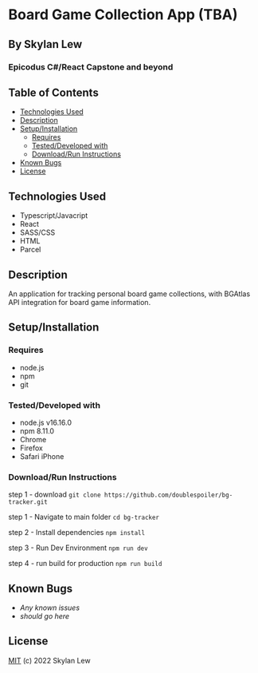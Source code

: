 <!-- omit from toc -->
# Board Game Collection App (TBA)
<!-- omit from toc -->
## By Skylan Lew
<!-- omit from toc -->
### Epicodus C#/React Capstone and beyond
<!-- omit from toc -->
## Table of Contents

- [Technologies Used](#technologies-used)
- [Description](#description)
- [Setup/Installation](#setupinstallation)
  - [Requires](#requires)
  - [Tested/Developed with](#testeddeveloped-with)
  - [Download/Run Instructions](#downloadrun-instructions)
- [Known Bugs](#known-bugs)
- [License](#license)

## Technologies Used

- Typescript/Javacript
- React
- SASS/CSS
- HTML
- Parcel

## Description

An application for tracking personal board game collections, with BGAtlas API integration for board game information.

## Setup/Installation

### Requires

- node.js
- npm
- git

### Tested/Developed with

- node.js v16.16.0
- npm 8.11.0
- Chrome
- Firefox
- Safari iPhone

### Download/Run Instructions

  step 1 - download `git clone https://github.com/doublespoiler/bg-tracker.git`

  step 1 - Navigate to main folder `cd bg-tracker`

  step 2 - Install dependencies `npm install`

  step 3 - Run Dev Environment `npm run dev`

  step 4 - run build for production `npm run build`

## Known Bugs

- _Any known issues_
- _should go here_

## License

[MIT](https://choosealicense.com/licenses/mit/) (c) 2022 Skylan Lew
